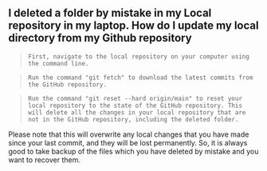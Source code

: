 ## I deleted a folder by mistake in my Local repository in my laptop. How do I update my local directory from my Github repository

> ````First, navigate to the local repository on your computer using the command line.````

> ````Run the command "git fetch" to download the latest commits from the GitHub repository.````

> ````Run the command "git reset --hard origin/main" to reset your local repository to the state of the GitHub repository. This will delete all the changes in your local repository that are not in the GitHub repository, including the deleted folder.````

Please note that this will overwrite any local changes that you have made since your last commit, and they will be lost permanently. So, it is always good to take backup of the files which you have deleted by mistake and you want to recover them.


